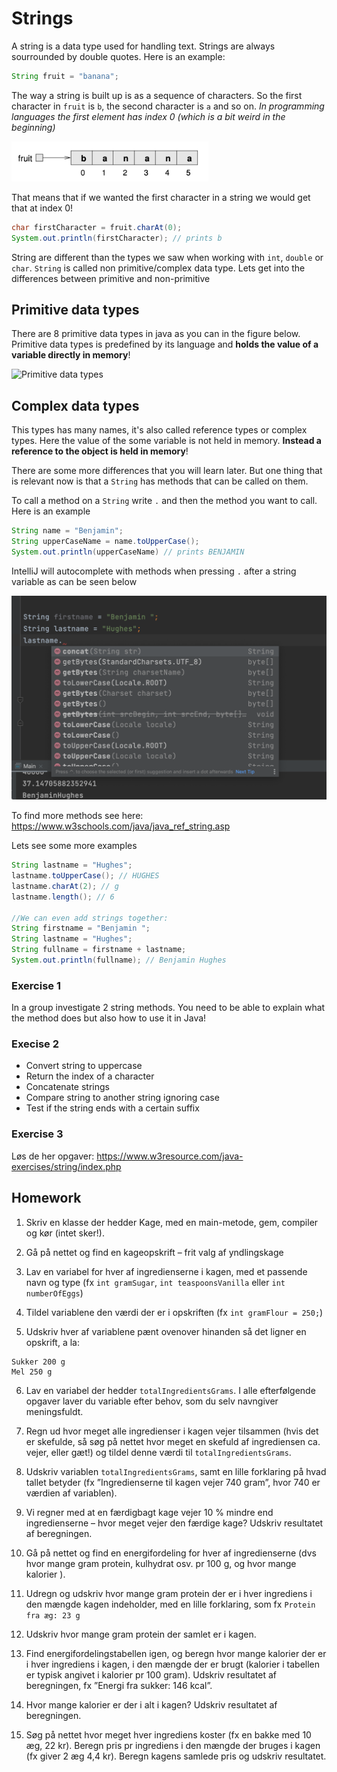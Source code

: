 # Strings

A string is a data type used for handling text. Strings are always sourrounded by double quotes. Here is an example:

```java
String fruit = "banana";
```



The way a string is built up is as a sequence of characters. So the first character in `fruit` is `b`, the second character is `a` and so on. *In programming languages the first element has index 0 (which is a bit weird in the beginning)*

![Screenshot 2021-06-01 at 08.49.46](../../assets/string-characters.png)

That means that if we wanted the first character in a string we would get that at index 0!

```java
char firstCharacter = fruit.charAt(0);
System.out.println(firstCharacter); // prints b
```



String are different than the types we saw when working with `int`, `double` or `char`. `String` is called non primitive/complex data type. Lets get into the differences between primitive and non-primitive



## Primitive data types

There are 8 primitive data types in java as you can in the figure below. Primitive data types is predefined by its language and **holds the value of a variable directly in memory**! 



![Primitive data types](../../../third-semester/assets/primitive-data-types.png)



## Complex data types

This types has many names, it's also called reference types or complex types. Here the value of the some variable is not held in memory. **Instead a reference to the object is held in memory**!

There are some more differences that you will learn later. But one thing that is relevant now is that a `String` has methods that can be called on them. 

To call a method on a `String` write `.` and then the method you want to call. Here is an example

```java
String name = "Benjamin";
String upperCaseName = name.toUpperCase();
System.out.println(upperCaseName) // prints BENJAMIN
```



IntelliJ will autocomplete with methods when pressing `.` after a string variable as can be seen below

![String methods](../../assets/string-methods.png)

To find more methods see here: https://www.w3schools.com/java/java_ref_string.asp



Lets see some more examples

```java
String lastname = "Hughes";
lastname.toUpperCase(); // HUGHES
lastname.charAt(2); // g
lastname.length(); // 6

//We can even add strings together:
String firstname = "Benjamin ";
String lastname = "Hughes";
String fullname = firstname + lastname;
System.out.println(fullname); // Benjamin Hughes
```



### Exercise 1

In a group investigate 2 string methods. You need to be able to explain what the method does but also how to use it in Java!



### Execise 2

- Convert string to uppercase
- Return the index of a character
- Concatenate strings
- Compare string to another string ignoring case
- Test if the string ends with a certain suffix



### Exercise 3 

Løs de her opgaver: https://www.w3resource.com/java-exercises/string/index.php



## Homework

1. Skriv en klasse der hedder Kage, med en main-metode, gem, compiler og kør (intet sker!). 

2. Gå på nettet og find en kageopskrift – frit valg af yndlingskage 

3. Lav en variabel for hver af ingredienserne i kagen, med et passende navn og type (fx `int gramSugar`,  `int teaspoonsVanilla` eller `int numberOfEggs`)

4. Tildel variablene den værdi der er i opskriften (fx `int gramFlour = 250;`) 

5. Udskriv hver af variablene pænt ovenover hinanden så det ligner en opskrift, a la: 

```
Sukker 200 g
Mel 250 g
```

6. Lav en variabel der hedder `totalIngredientsGrams`. I alle efterfølgende opgaver laver du variable efter behov, som du selv navngiver meningsfuldt. 

7. Regn ud hvor meget alle ingredienser i kagen vejer tilsammen (hvis det er skefulde, så søg på nettet hvor meget en skefuld af ingrediensen ca. vejer, eller gæt!) og tildel denne værdi til `totalIngredientsGrams`. 

8. Udskriv variablen `totalIngredientsGrams`, samt en lille forklaring på hvad tallet betyder (fx ”Ingredienserne til kagen vejer 740 gram”, hvor 740 er værdien af variablen). 

9. Vi regner med at en færdigbagt kage vejer 10 % mindre end ingredienserne – hvor meget vejer den færdige kage? Udskriv resultatet af beregningen. 

10. Gå på nettet og find en energifordeling for hver af ingredienserne (dvs hvor mange gram protein, kulhydrat osv. pr 100 g, og hvor mange kalorier ). 

11. Udregn og udskriv hvor mange gram protein der er i hver ingrediens i den mængde kagen indeholder, med en lille forklaring, som fx `Protein fra æg: 23 g`

12. Udskriv hvor mange gram protein der samlet er i kagen. 

13. Find energifordelingstabellen igen, og beregn hvor mange kalorier der er i hver ingrediens i kagen, i den mængde der er brugt (kalorier i tabellen er typisk angivet i kalorier pr 100 gram). Udskriv resultatet af beregningen, fx ”Energi fra sukker: 146 kcal”. 

14. Hvor mange kalorier er der i alt i kagen? Udskriv resultatet af beregningen. 

15. Søg på nettet hvor meget hver ingrediens koster (fx en bakke med 10 æg, 22 kr). Beregn pris pr ingrediens i den mængde der bruges i kagen (fx giver 2 æg 4,4 kr). Beregn kagens samlede pris og udskriv resultatet. 

